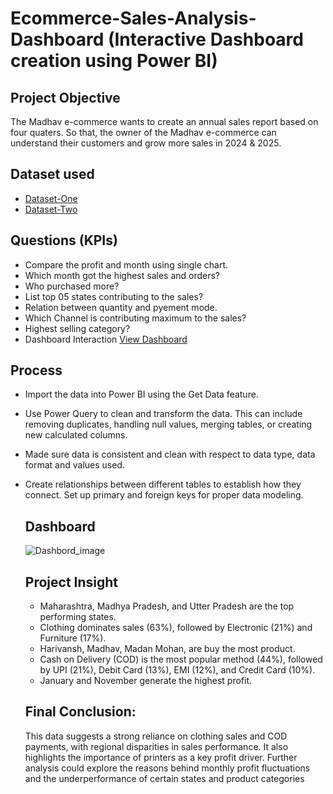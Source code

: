 # Ecommerce-Sales-Analysis-Dashboard (Interactive Dashboard creation using Power BI)

## Project Objective
The Madhav e-commerce wants to create an annual sales report based on four quaters. So that, the owner of the Madhav e-commerce can understand their customers and grow more sales in 2024 & 2025.

## Dataset used
- <a href="https://github.com/shubham-4141/Ecommerce-Sales-Analysis-Dashboard/blob/main/Details.csv">Dataset-One</a>
- <a href="https://github.com/shubham-4141/Ecommerce-Sales-Analysis-Dashboard/blob/main/Orders.csv">Dataset-Two</a>

## Questions (KPIs)
- Compare the profit and month using single chart.
- Which month got the highest sales and orders?
- Who purchased more?
- List top 05 states contributing to the sales?
- Relation between quantity and pyement mode.
- Which Channel is contributing maximum to the sales?
- Highest selling category?
- Dashboard Interaction <a href="https://github.com/shubham-4141/Ecommerce-Sales-Analysis-Dashboard/blob/main/Dashbord_image.png">View Dashboard</a>

## Process
- Import the data into Power BI using the Get Data feature.
- Use Power Query to clean and transform the data. This can include removing duplicates, handling null values, merging tables, or creating new calculated columns.
- Made sure data is consistent and clean with respect to data type, data format and values used.
- Create relationships between different tables to establish how they connect. Set up primary and foreign keys for proper data modeling.

  ## Dashboard
  ![Dashbord_image](https://github.com/user-attachments/assets/80abcad3-a9ad-4c2c-b1d5-26bc0b566e10)

  ## Project Insight
  - Maharashtra, Madhya Pradesh, and Utter Pradesh are the top performing states.
  - Clothing dominates sales (63%), followed by Electronic (21%) and Furniture (17%).
  - Harivansh, Madhav, Madan Mohan, are buy the most product.
  - Cash on Delivery (COD) is the most popular method (44%), followed by UPI (21%), Debit Card (13%), EMI (12%), and Credit Card (10%).
  - January and November generate the highest profit.
 
  ## Final Conclusion:
  This data suggests a strong reliance on clothing sales and COD payments, with regional disparities in sales performance. It also highlights the importance of printers as a key profit driver. Further analysis 
  could explore the reasons behind monthly profit fluctuations and the underperformance of certain states and product categories
  
  


